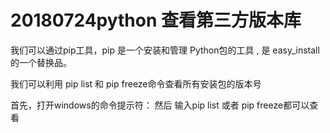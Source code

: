 #  20180724python 查看第三方版本库

我们可以通过pip工具，pip 是一个安装和管理 Python包的工具 , 是 easy_install 的一个替换品。

我们可以利用  pip list 和 pip freeze命令查看所有安装包的版本号

首先，打开windows的命令提示符：  然后  输入pip list  或者 pip freeze都可以查看